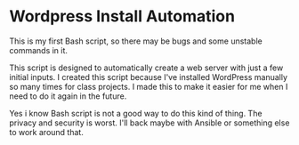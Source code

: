 # Wordpress Install Automation
This is my first Bash script, so there may be bugs and some unstable commands in it.

This script is designed to automatically create a web server with just a few initial inputs. I created this script because I've installed WordPress manually so many times for class projects. I made this to make it easier for me when I need to do it again in the future.

Yes i know Bash script is not a good way to do this kind of thing. The privacy and security is worst. I'll back maybe with Ansible or something else to work around that.
